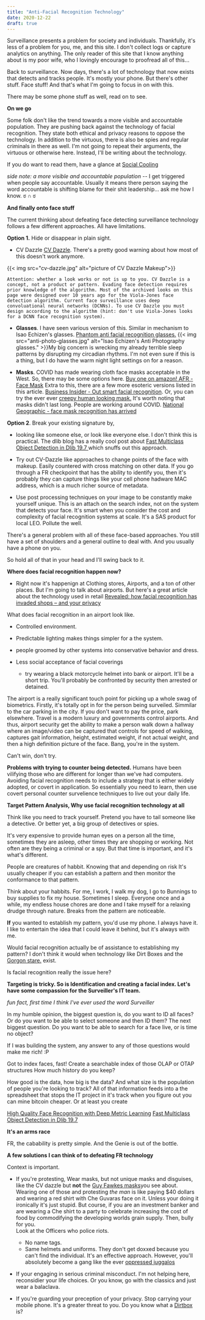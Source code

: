 ```yaml
---
title: "Anti-Facial Recognition Technology"
date: 2020-12-22
draft: true
---
```


Surveillance presents a problem for society and individuals. Thankfully, it's less of a problem for you, me, and this site. I don't collect logs or capture analytics on anything. The only reader of this site that I know anything about is my poor wife, who I lovingly encourage to proofread all of this... 

Back to surveillance. Now days, there's a lot of technology that now exists that detects and tracks people. It's mostly your phone. But there's other stuff. Face stuff! And that's what I'm going to focus in on with this. 

There may be some phone stuff as well, read on to see. 

**On we go**

Some folk don't like the trend towards a more visible and accountable population. They are pushing back against the technology of facial recognition. They state both ethical and privacy reasons to oppose the technology. In addition to the virtuous, there is also be spies and regular criminals in there as well. I'm not going to repeat their arguments, the virtuous or otherwise here. Instead, I'll be writing about the technology. 

If you do want to read them, have a glance at [Social Cooling](https://www.socialcooling.com/)

*side note:* 
*a more visible and accountable population* -- I get triggered when people say accountable. Usually it means there person saying the word accountable is shifting blame for their shit leadership... ask me how I know. ಠ ∩ ಠ

**And finally onto face stuff**

The current thinking about defeating face detecting surveillance technology follows a few different approaches. All have limitations.

**Option 1.** Hide or disappear in plain sight. 

- CV Dazzle [CV Dazzle](https://cvdazzle.com/). There's a pretty good warning about how most of this doesn't work anymore. 

{{< img src="cv-dazzle.jpg" alt="picture of CV Dazzle Makeup">}} 
```June 15, 2020
Attention: whether a look works or not is up to you. CV Dazzle is a concept, not a product or pattern. Evading face detection requires prior knowledge of the algorithm. Most of the archived looks on this page were designed over 10 years ago for the Viola-Jones face detection algorithm. Current face surveillance uses deep convoluational neural networks (DCNNs). To use CV Dazzle you must design according to the algorithm (hint: don't use Viola-Jones looks for a DCNN face recognition system).
```

- **Glasses**. I have seen various version of this. Similar in mechanism to Isao Echizen's glasses.
[Phantom anti facial recognition glasses.](https://mashable.com/review/review-reflectacles-phantom-anti-facial-recognition-technology-glasses-frames/)
{{< img src="anti-photo-glasses.jpg" alt="Isao Echizen's Anti Photography glasses." >}}My big concern is wrecking my already terrible sleep patterns by disrupting my circadian rhythms. I'm not even sure if this is a thing, but I do have the warm night light settings on for a reason.

- **Masks**. COVID has made wearing cloth face masks acceptable in the West. So, there may be some options here. [Buy one on amazon! AFR - Face Mask](https://www.amazon.com/Anti-Face-Recognition-Surveillance-Pattern/dp/B08JTM6S8C/ref=pd_lpo_193_img_1/134-9237156-6814251?_encoding=UTF8&pd_rd_i=B08JTM6S8C&pd_rd_r=852d8eb6-0f46-4166-ae2c-97fa4ec06eff&pd_rd_w=8V502&pd_rd_wg=FCY99&pf_rd_p=7b36d496-f366-4631-94d3-61b87b52511b&pf_rd_r=JBVSC5FGSH2AYSQ724SQ&psc=1&refRID=JBVSC5FGSH2AYSQ724SQ)
Extra to this, there are a few more esoteric versions listed in this article. [Business Insider - Out smart facial recognition](https://www.businessinsider.com.au/clothes-accessories-that-outsmart-facial-recognition-tech-2019-10?r=US&IR=T). 
Or, you can try the ever ever [creepy human looking mask.](http://www.3dprintingnews.co.uk/3dprinting-3/create-your-own-doppelganger-with-3d-printing/) It's worth noting that masks didn't last long. People are working around COVID.  [National Geographic - face mask recognition has arrived](https://www.nationalgeographic.com/science/2020/09/face-mask-recognition-has-arrived-for-coronavirus-better-or-worse-cvd/)

**Option 2**. Break your existing signature by,

- looking like someone else, or look like everyone else. I don't think this is practical. The dlib blog has a really cool post about [Fast Multiclass Object Detection in Dlib 19.7 ](http://blog.dlib.net/2017/09/fast-multiclass-object-detection-in.html) which snuffs out this approach.

- Try out CV-Dazzle like approaches to change points of the face with makeup. Easily countered with cross matching on other data. If you go through a FR checkpoint that has the ability to identify you, then it's probably they can capture things like your cell phone hadware MAC address, which is a much richer source of metadata.

- Use post processing techniques on your image to be constantly make yourself unique. This is an attach on the search index, not on the system that detects your face. It's smart when you consider the cost and complexity of facial recognition systems at scale. 
It's a SAS product for local LEO. 
Pollute the well. 


There's a general problem with all of these face-based approaches. You still have a set of shoulders and a general outline to deal with. And you usually have a phone on you.

So hold all of that in your head and I'll swing back to it.

**Where does facial recognition happen now?**

- Right now it's happenign at Clothing stores, Airports, and a ton of other places. But I'm going to talk about airports. But here's a great article about the technology used in retail [Revealed: how facial recognition has invaded shops – and your privacy](https://www.theguardian.com/cities/2016/mar/03/revealed-facial-recognition-software-infiltrating-cities-saks-toronto)

What does facial recognition in an airport look like. 

- Controlled environment.

- Predictable lighting makes things simpler for a the system. 

- people groomed by other systems into conservative behavior and dress.

- Less social acceptance of facial coverings
    - try wearing a black motorcycle helmet into bank or airport. It'll be a short trip. You'll probably be confronted by security then arrested or detained.

The airport is a really significant touch point for picking up a whole swag of biometrics. Firstly, it's totally opt in for the person being surveiled. Simmilar to the car parking in the city. If you don't want to pay the price, park elsewhere. Travel is a modern luxury and governments control airports. 
And thus, airport security get the ability to make a person walk down a hallway where an image/video can be captured that controls for speed of walking, captures gait information, height, estimated weight, if not actual weight, and then a high definition picture of the face. Bang, you're in the system. 

Can't win, don't try.


**Problems with trying to counter being detected.**
Humans have been vilifying those who are different for longer than we've had computers. Avoiding facial recognition needs to include a strategy that is either widely adopted, or covert in application. So essentially you need to learn, then use covert personal counter survelience techniques to live out your daily life.

**Target Pattern Analysis, Why use facial recognition technology at all**

Think like you need to track yourself. Pretend you have to tail someone like a detective. Or better yet, a big group of detectives or spies. 

It's very expensive to provide human eyes on a person all the time, sometimes they are asleep, other times they are shopping or working. Not often are they being a criminal or a spy. But that time is important, and it's what's different.

People are creatures of habbit. Knowing that and depending on risk It's usually cheaper if you can establish a pattern and then monitor the conformance to that pattern. 

Think about your habbits. For me, I work, I walk my dog, I go to Bunnings to buy supplies to fix my house. Sometimes I sleep. Everyone once and a while, my endless house chores are done and I take myself for a relaxing drudge through nature. Breaks from the pattern are noticeable. 

**If** you wanted to establish my pattern, you'd use my phone. I always have it. I like to entertain the idea that I could leave it behind, but it's always with me. 

Would facial recognition actually be of assistance to establishing my pattern? I don't think it would when technology like Dirt Boxes and the [Gorgon stare.](https://en.wikipedia.org/wiki/Gorgon_Stare) exist.

Is facial recognition really the issue here?

**Targeting is tricky. So is Identification and creating a facial index. Let's have some compassion for the Surveiller's IT team.**

*fun fact, first time I think I've ever used the word Surveiller*

In my humble opinion, the biggest question is, do you want to ID all faces? Or do you want to be able to select someone and then ID them?
The next biggest question. Do you want to be able to search for a face live, or is time no object?

If I was building the system, any answer to any of those questions would make me rich! :P

Got to index faces, fast!
Create a searchable index of those
OLAP or OTAP structures
How much history do you keep?

How good is the data, how big is the data? And what size is the population of people you're looking to track? All of that information feeds into a the spreadsheet that stops the IT project in it's track when you figure out you can mine bitcoin cheaper. Or at least you create 



[High Quality Face Recognition with Deep Metric Learning](http://blog.dlib.net/2017/02/high-quality-face-recognition-with-deep.html)
[Fast Multiclass Object Detection in Dlib 19.7 ](http://blog.dlib.net/2017/09/fast-multiclass-object-detection-in.html)


**It's an arms race**

FR, the cabability is pretty simple. And the Genie is out of the bottle. 


**A few solutions I can think of to defeating FR technology**

Context is important. 

- If you're protesting, 
Wear masks, but not unique masks and disguises, like the CV dazzle but **not** the [Guy Fawkes masks](https://en.wikipedia.org/wiki/Guy_Fawkes_mask)you see about. Wearing one of those and protesting *the man* is like paying $40 dollars and wearing a red shirt with Che Guvaras face on it. Unless your doing it ironically it's just stupid. 
But course, if you are an investment banker and are wearing a Che shirt to a party to celebrate increasing the cost of food by commodifying the developing worlds grain supply. Then, bully for you.  
Look at the Officers who police riots. 
    - No name tags. 
    - Same helmets and uniforms. 
They don't get doxxed because you can't find the individual. It's an effective approach. However, you'll absolutely become a gang like the ever [oppressed juggalos](https://www.npr.org/2017/09/15/550724673/who-are-the-juggalos-and-why-are-they-marching-in-washington-d-c)

- If your engaging in serious criminal misconduct. 
    I'm not helping here, reconsidier your life choices. Or you know, go with the classics and just wear a balaclava. 

- If you're guarding your preception of your privacy. 
Stop carrying your mobile phone. It's a greater threat to you. Do you know what a [Dirtbox](https://en.wikipedia.org/wiki/Dirtbox_(cell_phone)) is?





